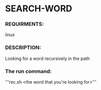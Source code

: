 # SEARCH-WORD

### REQUIRMENTS:


linux


### DESCRIPTION:

Looking for a word recursively in the path 



### The run command:

'''rec.sh <the word that you're looking for>'''


